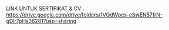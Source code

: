 LINK UNTUK SERTIFIKAT & CV : https://drive.google.com/drive/folders/1VQdWpes-eSwEN57frN-gDlr7pHs36281?usp=sharing
